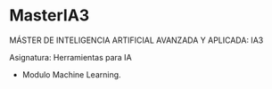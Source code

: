 # MasterIA3
MÁSTER DE INTELIGENCIA ARTIFICIAL AVANZADA Y APLICADA: IA3

Asignatura: Herramientas para IA

- Modulo Machine Learning.
